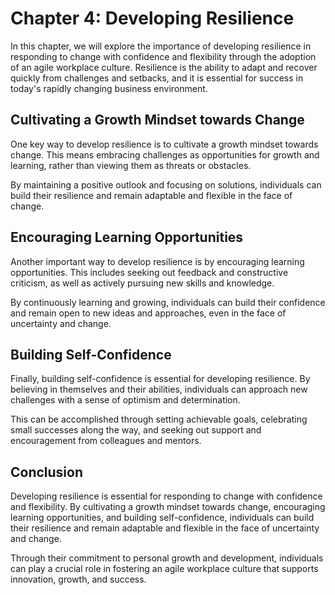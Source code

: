 Chapter 4: Developing Resilience
================================

In this chapter, we will explore the importance of developing resilience in responding to change with confidence and flexibility through the adoption of an agile workplace culture. Resilience is the ability to adapt and recover quickly from challenges and setbacks, and it is essential for success in today's rapidly changing business environment.

Cultivating a Growth Mindset towards Change
-------------------------------------------

One key way to develop resilience is to cultivate a growth mindset towards change. This means embracing challenges as opportunities for growth and learning, rather than viewing them as threats or obstacles.

By maintaining a positive outlook and focusing on solutions, individuals can build their resilience and remain adaptable and flexible in the face of change.

Encouraging Learning Opportunities
----------------------------------

Another important way to develop resilience is by encouraging learning opportunities. This includes seeking out feedback and constructive criticism, as well as actively pursuing new skills and knowledge.

By continuously learning and growing, individuals can build their confidence and remain open to new ideas and approaches, even in the face of uncertainty and change.

Building Self-Confidence
------------------------

Finally, building self-confidence is essential for developing resilience. By believing in themselves and their abilities, individuals can approach new challenges with a sense of optimism and determination.

This can be accomplished through setting achievable goals, celebrating small successes along the way, and seeking out support and encouragement from colleagues and mentors.

Conclusion
----------

Developing resilience is essential for responding to change with confidence and flexibility. By cultivating a growth mindset towards change, encouraging learning opportunities, and building self-confidence, individuals can build their resilience and remain adaptable and flexible in the face of uncertainty and change.

Through their commitment to personal growth and development, individuals can play a crucial role in fostering an agile workplace culture that supports innovation, growth, and success.
